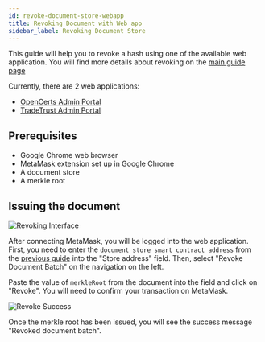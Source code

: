 ```yaml
---
id: revoke-document-store-webapp
title: Revoking Document with Web app
sidebar_label: Revoking Document Store
---
```


This guide will help you to revoke a hash using one of the available web application. You will find more details about revoking on the [main guide page](/docs/integrator-section/verifiable-document/ethereum//revoking-document)

Currently, there are 2 web applications:

- [OpenCerts Admin Portal](https://admin.opencerts.io/)
- [TradeTrust Admin Portal](https://admin.tradetrust.io/)

## Prerequisites

- Google Chrome web browser
- MetaMask extension set up in Google Chrome
- A document store
- A merkle root

## Issuing the document

![Revoking Interface](/docs/integrator-section/webapp-tutorial/revoking-webapp/revoking.png)

After connecting MetaMask, you will be logged into the web application. First, you need to enter the `document store smart contract address` from the [previous guide](/docs/integrator-section/webapp-tutorial/issue-document-store-webapp/) into the "Store address" field. Then, select "Revoke Document Batch" on the navigation on the left.

Paste the value of `merkleRoot` from the document into the field and click on "Revoke". You will need to confirm your transaction on MetaMask.

![Revoke Success](/docs/integrator-section/webapp-tutorial/revoking-webapp/success.png)

Once the merkle root has been issued, you will see the success message "Revoked document batch".
